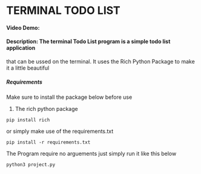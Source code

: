# TERMINAL TODO LIST
#### Video Demo:  <URL HERE>
#### Description: The terminal Todo List program is a simple todo list application 
that can be ussed on the terminal. It uses the Rich Python Package to make it a little beautiful

##### Requirements
Make sure to install the package below before use
1. The rich python package 
```
pip install rich
```
or simply make use of the requirements.txt
```
pip install -r requirements.txt
```

The Program require no arguements
just simply run it like this below
```
python3 project.py
```
